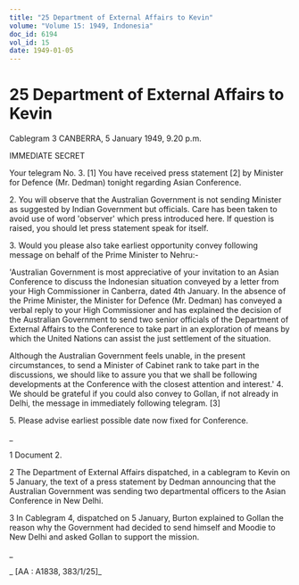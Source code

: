 ```yaml
---
title: "25 Department of External Affairs to Kevin"
volume: "Volume 15: 1949, Indonesia"
doc_id: 6194
vol_id: 15
date: 1949-01-05
---
```


# 25 Department of External Affairs to Kevin

Cablegram 3 CANBERRA, 5 January 1949, 9.20 p.m.

IMMEDIATE SECRET

Your telegram No. 3. [1] You have received press statement [2] by Minister for Defence (Mr. Dedman) tonight regarding Asian Conference.

2\. You will observe that the Australian Government is not sending Minister as suggested by Indian Government but officials. Care has been taken to avoid use of word 'observer' which press introduced here. If question is raised, you should let press statement speak for itself.

3\. Would you please also take earliest opportunity convey following message on behalf of the Prime Minister to Nehru:-

'Australian Government is most appreciative of your invitation to an Asian Conference to discuss the Indonesian situation conveyed by a letter from your High Commissioner in Canberra, dated 4th January. In the absence of the Prime Minister, the Minister for Defence (Mr. Dedman) has conveyed a verbal reply to your High Commissioner and has explained the decision of the Australian Government to send two senior officials of the Department of External Affairs to the Conference to take part in an exploration of means by which the United Nations can assist the just settlement of the situation.

Although the Australian Government feels unable, in the present circumstances, to send a Minister of Cabinet rank to take part in the discussions, we should like to assure you that we shall be following developments at the Conference with the closest attention and interest.' 4. We should be grateful if you could also convey to Gollan, if not already in Delhi, the message in immediately following telegram. [3]

5\. Please advise earliest possible date now fixed for Conference.

_

1 Document 2.

2 The Department of External Affairs dispatched, in a cablegram to Kevin on 5 January, the text of a press statement by Dedman announcing that the Australian Government was sending two departmental officers to the Asian Conference in New Delhi.

3 In Cablegram 4, dispatched on 5 January, Burton explained to Gollan the reason why the Government had decided to send himself and Moodie to New Delhi and asked Gollan to support the mission.

_

_ [AA : A1838, 383/1/25]_

